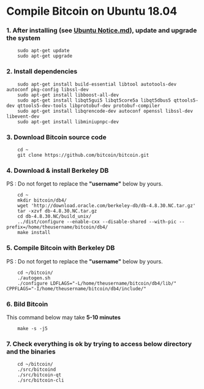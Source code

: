 # Compile Bitcoin on Ubuntu 18.04  

### 1. After installing (see [Ubuntu Notice.md](https://github.com/nourou4them/bitcoin/blob/main/Ubuntu%20Notice.md)), update and upgrade the system

        sudo apt-get update
        sudo apt-get upgrade


### 2. Install dependencies

        sudo apt-get install build-essential libtool autotools-dev autoconf pkg-config libssl-dev
        sudo apt-get install libboost-all-dev
        sudo apt-get install libqt5gui5 libqt5core5a libqt5dbus5 qttools5-dev qttools5-dev-tools libprotobuf-dev protobuf-compiler
        sudo apt-get install libqrencode-dev autoconf openssl libssl-dev libevent-dev
        sudo apt-get install libminiupnpc-dev


### 3. Download Bitcoin source code

        cd ~
        git clone https://github.com/bitcoin/bitcoin.git


### 4. Download & install Berkeley DB
    
PS : Do not forget to replace the **"username"** below by yours.

        cd ~
        mkdir bitcoin/db4/
        wget 'http://download.oracle.com/berkeley-db/db-4.8.30.NC.tar.gz'
        tar -xzvf db-4.8.30.NC.tar.gz
        cd db-4.8.30.NC/build_unix/
        ../dist/configure --enable-cxx --disable-shared --with-pic --prefix=/home/theusername/bitcoin/db4/
        make install


### 5. Compile Bitcoin with Berkeley DB

PS : Do not forget to replace the **"username"** below by yours.  

        cd ~/bitcoin/
        ./autogen.sh
        ./configure LDFLAGS="-L/home/theusername/bitcoin/db4/lib/" CPPFLAGS="-I/home/theusername/bitcoin/db4/include/"

### 6. Bild Bitcoin

This command below may take **5-10 minutes**  

        make -s -j5

### 7. Check everything is ok by trying to access below directory and the binaries

        cd ~/bitcoin/
        ./src/bitcoind
        ./src/bitcoin-qt
        ./src/bitcoin-cli
